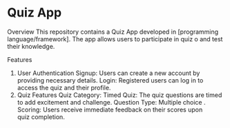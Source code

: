 # Quiz App
Overview
This repository contains a Quiz App developed in [programming language/framework]. The app allows users to participate in quiz o and test their knowledge.

Features
1. User Authentication
Signup: Users can create a new account by providing necessary details.
Login: Registered users can log in to access the  quiz and their profile.
2. Quiz Features
Quiz Category:
Timed Quiz: The quiz questions are  timed to add excitement and challenge.
Question Type: Multiple choice . 
Scoring: Users receive immediate feedback on their scores upon quiz completion.
